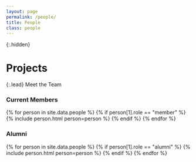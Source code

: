 ```yaml
---
layout: page
permalink: /people/
title: People
class: people
---
```


{:.hidden}
# Projects

{:.lead}
Meet the Team

### Current Members
<div class="grid">
  {% for person in site.data.people %}
    {% if person[1].role == "member" %}
      {% include person.html person=person %}
    {% endif %}
  {% endfor %}
</div>

### Alumni
<div class="grid">
  {% for person in site.data.people %}
    {% if person[1].role == "alumni" %}
      {% include person.html person=person %}
    {% endif %}
  {% endfor %}
</div>
